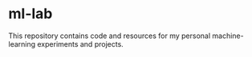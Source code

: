 # ml-lab
This repository contains code and resources for my personal machine-learning experiments and projects.
